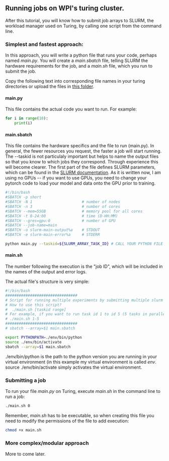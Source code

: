 ## Running jobs on WPI's turing cluster.

After this tutorial, you will know how to submit job arrays to SLURM, the workload manager used on Turing, by calling one script from the command line.

### Simplest and fastest approach:
In this approach, you will write a python file that runs your code, perhaps named *main.py*. You will create a *main.sbatch* file, telling SLURM the hardware requirements for the job, and a *main.sh* file, which you run to submit the job.

Copy the following text into corresponding file names in your turing directories or upload the files in [this folder](/turing_code).
#### main.py
This file contains the actual code you want to run. For example:

```python
for i in range(10):
    print(i)
```

#### main.sbatch
This file contains the hardware specifics and the file to run (main.py). In general, the fewer resources you request, the faster a job will start running. The --taskid is not particulaly important but helps to name the output files so that you know to which jobs they correspond. Through experience this will become clearer. The first part of the file defines SLURM parameters, which can be found in the [SLURM documentation](https://slurm.schedmd.com/sbatch.html). As it is written now, I am using no GPUs -- if you want to use GPUs, you need to change your pytorch code to load your model and data onto the GPU prior to training.

```bash
#!/bin/bash
#SBATCH -p short
#SBATCH -N 1                      # number of nodes
#SBATCH -n 3                      # number of cores
#SBATCH --mem=55GB                # memory pool for all cores
#SBATCH -t 0-24:00                # time (D-HH:MM)
#SBATCH --gres=gpu:0              # number of GPU
#SBATCH --job-name=main
#SBATCH -o slurm-main-output%a    # STDOUT
#SBATCH -e slurm-main-error%a     # STDERR

python main.py --taskid=${SLURM_ARRAY_TASK_ID} # CALL YOUR PYTHON FILE
```

#### main.sh
The number following the execution is the "job ID", which will be included in the names of the output and error logs.

The actual file's structure is very simple:
```bash
#!/bin/bash
################################
# Script for running multiple experiments by submitting multiple slurm jobs
# How to use this script?
#  ./main.sh [taskid range]
# For example, if you want to run task id 1 to id 5 (5 tasks in parallel), you could type:
# ./main.sh 1-5
################################
# sbatch --array=$1 main.sbatch

export PYTHONPATH=./env/bin/python
source ./env/bin/activate
sbatch --array=$1 main.sbatch
```
./env/bin/python is the path to the python version you are running in your virtual environment (in this example my virtual environment is called *env*. source ./env/bin/activate simply activates the virtual environment.

### Submitting a job
To run your file *main.py* on Turing, execute *main.sh* in the command line to run a job:
```bash
./main.sh 0
```

Remember, *main.sh* has to be executable, so when creating this file you need to modify the permissions of the file to add execution:
```bash
chmod +x main.sh
```

### More complex/modular approach
More to come later.


